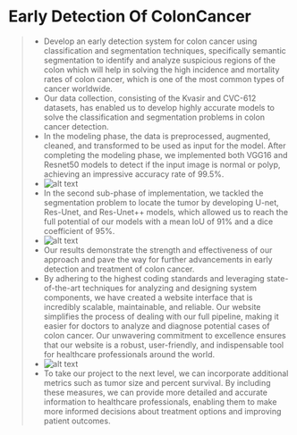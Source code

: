 # Early Detection Of ColonCancer
> - Develop an early detection system for colon cancer using classification and segmentation techniques, specifically semantic segmentation to identify and analyze suspicious regions of the colon which will help in solving the high incidence and mortality rates of colon cancer, which is one of the most common types of cancer worldwide.
> - Our data collection, consisting of the Kvasir and CVC-612 datasets, has enabled us to develop highly accurate models to solve the classification and segmentation problems in colon cancer detection.
> - In the modeling phase, the data is preprocessed, augmented, cleaned, and transformed to be used as input for the model. After completing the modeling phase, we implemented both VGG16 and Resnet50 models to detect if the input image is normal or polyp, achieving an impressive accuracy rate of 99.5%.
> - ![alt text](ResNet.jpg)
> - In the second sub-phase of implementation, we tackled the segmentation problem to locate the tumor by developing U-net, Res-Unet, and Res-Unet++ models, which allowed us to reach the full potential of our models with a mean IoU of 91% and a dice coefficient of 95%.
> - ![alt text](ResUNet++.jpg)
> - Our results demonstrate the strength and effectiveness of our approach and pave the way for further advancements in early detection and treatment of colon cancer.
> - By adhering to the highest coding standards and leveraging state-of-the-art techniques for analyzing and designing system components, we have created a website interface that is incredibly scalable, maintainable, and reliable. Our website simplifies the process of dealing with our full pipeline, making it easier for doctors to analyze and diagnose potential cases of colon cancer. Our unwavering commitment to excellence ensures that our website is a robust, user-friendly, and indispensable tool for healthcare professionals around the world.
> - ![alt text](process.jpg)
> - To take our project to the next level, we can incorporate additional metrics such as tumor size and percent survival. By including these measures, we can provide more detailed and accurate information to healthcare professionals, enabling them to make more informed decisions about treatment options and improving patient outcomes.
